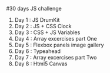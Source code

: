 #30 days JS challenge

1. Day 1 : JS DrumKit
2. Day 2 : JS + CSS Clock
3. Day 3 : CSS + JS Variables
4. Day 4 : Array excercises part One
5. Day 5 : Flexbox panels image gallery
6. Day 6 : Typeahead
7. Day 7 : Array excercises part Two
8. Day 8 : Html5 Canvas